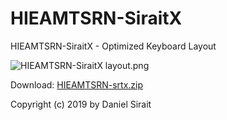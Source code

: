 # HIEAMTSRN-SiraitX

HIEAMTSRN-SiraitX - Optimized Keyboard Layout

![HIEAMTSRN-SiraitX layout.png](https://raw.githubusercontent.com/dns/Keyboard-HIEAMTSRN-SiraitX/master/HIEAMTSRN-SiraitX%20layout.png)

Download: [HIEAMTSRN-srtx.zip](https://github.com/dns/Keyboard-HIEAMTSRN-SiraitX/releases/download/1.0/HIEAMTSRN-srtx.zip)

Copyright (c) 2019 by Daniel Sirait


